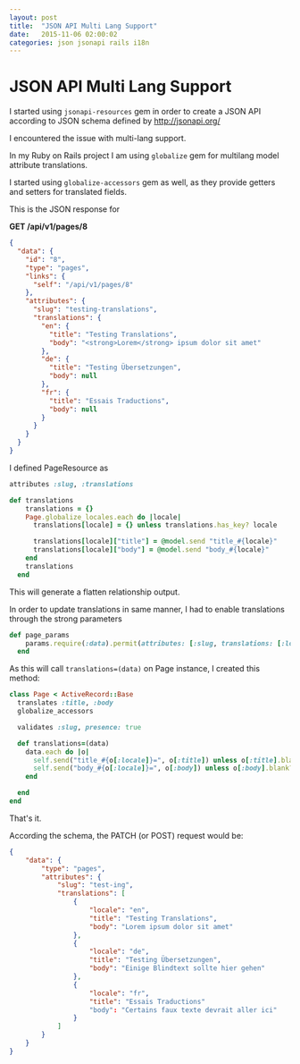```yaml
---
layout: post
title:  "JSON API Multi Lang Support"
date:   2015-11-06 02:00:02
categories: json jsonapi rails i18n
---
```


# JSON API Multi Lang Support

I started using `jsonapi-resources` gem in order to create a JSON API according to JSON schema  defined by http://jsonapi.org/

I encountered the issue with multi-lang support. 

In my Ruby on Rails project I am using `globalize` gem for multilang model attribute translations.

I started using `globalize-accessors` gem as well, as they provide getters and setters for translated fields.

This is the JSON response for 

**GET /api/v1/pages/8**

~~~json
{
  "data": {
    "id": "8",
    "type": "pages",
    "links": {
      "self": "/api/v1/pages/8"
    },
    "attributes": {
      "slug": "testing-translations",
      "translations": {
        "en": {
          "title": "Testing Translations",
          "body": "<strong>Lorem</strong> ipsum dolor sit amet"
        },
        "de": {
          "title": "Testing Übersetzungen",
          "body": null
        },
        "fr": {
          "title": "Essais Traductions",
          "body": null
        }
      }
    }
  }
}
~~~

I defined PageResource  as

~~~ruby
attributes :slug, :translations

def translations
    translations = {}
    Page.globalize_locales.each do |locale|
      translations[locale] = {} unless translations.has_key? locale

      translations[locale]["title"] = @model.send "title_#{locale}"
      translations[locale]["body"] = @model.send "body_#{locale}"
    end
    translations
  end
~~~

This will generate a flatten relationship output. 

In order to update translations in same manner, I had to enable translations through the strong parameters

~~~ruby
def page_params
    params.require(:data).permit(attributes: [:slug, translations: [:locale, :title, :body]])
  end
~~~

As this will call `translations=(data)` on Page instance, I created this method:

~~~ruby
class Page < ActiveRecord::Base
  translates :title, :body
  globalize_accessors

  validates :slug, presence: true

  def translations=(data)
    data.each do |o|
      self.send("title_#{o[:locale]}=", o[:title]) unless o[:title].blank?
      self.send("body_#{o[:locale]}=", o[:body]) unless o[:body].blank?
    end

  end
end

~~~

That's it.

According the schema, the PATCH (or POST) request would be:

~~~json
{
    "data": {
        "type": "pages",
        "attributes": {
            "slug": "test-ing",
            "translations": [
                {
                    "locale": "en",
                    "title": "Testing Translations",
                    "body": "Lorem ipsum dolor sit amet"
                },
                {
                    "locale": "de",
                    "title": "Testing Übersetzungen",
                    "body": "Einige Blindtext sollte hier gehen"
                },
                {
                    "locale": "fr",
                    "title": "Essais Traductions"
                    "body": "Certains faux texte devrait aller ici"
                }
            ]
        }
    }
}
~~~